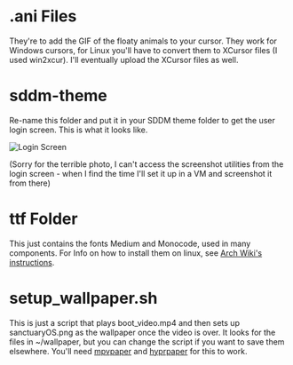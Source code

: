 # .ani Files
They're to add the GIF of the floaty animals to your cursor. They work for Windows cursors, for Linux you'll have to convert them to XCursor files (I used win2xcur).
I'll eventually upload the XCursor files as well.

# sddm-theme
Re-name this folder and put it in your SDDM theme folder to get the user login screen. This is what it looks like.

![Login Screen](https://media.discordapp.net/attachments/1198435905854242872/1340489203057819719/IMG_0639.jpg?ex=67b3341b&is=67b1e29b&hm=be8ea0043008d038850ca3a7084bc425dc6ca79fe0c2da5324a49ac9b7e65a6b&=&format=webp&width=624&height=468)

(Sorry for the terrible photo, I can't access the screenshot utilities from the login screen - when I find the time I'll set it up in a VM and screenshot it from there)

# ttf Folder
This just contains the fonts Medium and Monocode, used in many components. For Info on how to install them on linux, see [Arch Wiki's instructions](https://wiki.archlinux.org/title/Fonts#Manual_installation).

# setup_wallpaper.sh
This is just a script that plays boot_video.mp4 and then sets up sanctuaryOS.png as the wallpaper once the video is over. It looks for the files in ~/wallpaper, but you can change the script if you
want to save them elsewhere. You'll need [mpvpaper](https://github.com/GhostNaN/mpvpaper/) and [hyprpaper](https://github.com/hyprwm/hyprpaper) for this to work.
